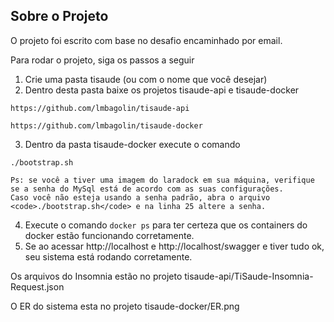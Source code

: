 ## Sobre o Projeto

O projeto foi escrito com base no desafio encaminhado por email.

Para rodar o projeto, siga os passos a seguir

1. Crie uma pasta tisaude (ou com o nome que você desejar)
2. Dentro desta pasta baixe os projetos tisaude-api e tisaude-docker

```
https://github.com/lmbagolin/tisaude-api
```

```
https://github.com/lmbagolin/tisaude-docker
```

3. Dentro da pasta tisaude-docker execute o comando

```
./bootstrap.sh
```

```
Ps: se você a tiver uma imagem do laradock em sua máquina, verifique se a senha do MySql está de acordo com as suas configurações.
Caso você não esteja usando a senha padrão, abra o arquivo <code>./bootstrap.sh</code> e na linha 25 altere a senha.
```

4. Execute o comando <code>docker ps</code> para ter certeza que os containers do docker estão funcionando corretamente.
5. Se ao acessar http://localhost e http://localhost/swagger e tiver tudo ok, seu sistema está rodando corretamente.

Os arquivos do Insomnia estão no projeto tisaude-api/TiSaude-Insomnia-Request.json

O ER do sistema esta no projeto tisaude-docker/ER.png
